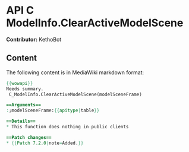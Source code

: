 # API C ModelInfo.ClearActiveModelScene

**Contributor:** KethoBot

## Content

The following content is in MediaWiki markdown format:

```mediawiki
{{wowapi}}
Needs summary.
 C_ModelInfo.ClearActiveModelScene(modelSceneFrame)

==Arguments==
:;modelSceneFrame:{{apitype|table}}

==Details==
* This function does nothing in public clients

==Patch changes==
* {{Patch 7.2.0|note=Added.}}
```